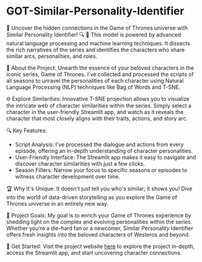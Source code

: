 # GOT-Similar-Personality-Identifier
🐉 Uncover the hidden connections in the Game of Thrones universe with Similar Personality Identifier! 🔍  📖 This model is powered by advanced natural language processing and machine learning techniques. It dissects the rich narratives of the series and identifies the characters who share similar arcs, personalities, and roles.

📖 About the Project:
Unearth the essence of your beloved characters in the iconic series, Game of Thrones. I've collected and processed the scripts of all seasons to unravel the personalities of each character using Natural Language Processing (NLP) techniques like Bag of Words and T-SNE.

🌐 Explore Similarities:
Innovative T-SNE projection allows you to visualize the intricate web of character similarities within the series. Simply select a character in the user-friendly Streamlit app, and watch as it reveals the character that most closely aligns with their traits, actions, and story arc.

🔍 Key Features:
- Script Analysis: I've processed the dialogue and actions from every episode, offering an in-depth understanding of character personalities.
- User-Friendly Interface: The Streamlit app makes it easy to navigate and discover character similarities with just a few clicks.
- Season Filters: Narrow your focus to specific seasons or episodes to witness character development over time.

🏆 Why It's Unique:
It doesn't just tell you who's similar; it shows you! Dive into the world of data-driven storytelling as you explore the Game of Thrones universe in an entirely new way.

🌟 Project Goals:
My goal is to enrich your Game of Thrones experience by shedding light on the complex and evolving personalities within the series. Whether you're a die-hard fan or a newcomer, Similar Personality Identifier offers fresh insights into the beloved characters of Westeros and beyond.

🔗 Get Started:
Visit the project website [here]( https://game-of-thrones-similar-personality-identifier.streamlit.app/) to explore the project in-depth, access the Streamlit app, and start uncovering character connections. 
